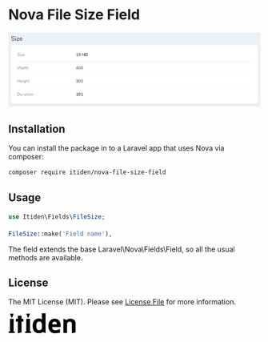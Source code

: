 # Nova File Size Field

![screenshot](./docs/screenshot.png)

## Installation

You can install the package in to a Laravel app that uses Nova via composer:
```bash
composer require itiden/nova-file-size-field
```

## Usage
```php
use Itiden\Fields\FileSize;

FileSize::make('Field name'),
```
The field extends the base Laravel\Nova\Fields\Field, so all the usual methods are available.

## License
The MIT License (MIT). Please see [License File](LICENSE) for more information.

![itiden logo](./docs/itiden_logo.gif)

